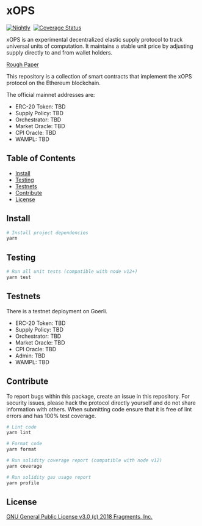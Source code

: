 # xOPS

[![Nightly](https://github.com/DecOperations/xops-contracts/actions/workflows/nightly.yml/badge.svg)](https://github.com/DecOperations/xops-contracts/actions/workflows/nightly.yml)&nbsp;&nbsp;[![Coverage Status](https://coveralls.io/repos/github/DecOperations/xops-contracts/badge.svg?branch=master)](https://coveralls.io/github/DecOperations/xops-contracts?branch=master)

xOPS is an experimental decentralized elastic supply protocol to track universal units of computation. It maintains a stable unit price by adjusting supply directly to and from wallet holders.

[Rough Paper](https://bitcoin.org/bitcoin.pdf)

This repository is a collection of smart contracts that implement the xOPS protocol on the Ethereum blockchain.

The official mainnet addresses are:

- ERC-20 Token: TBD
- Supply Policy: TBD
- Orchestrator: TBD
- Market Oracle: TBD
- CPI Oracle: TBD
- WAMPL: TBD

## Table of Contents

- [Install](#install)
- [Testing](#testing)
- [Testnets](#testnets)
- [Contribute](#contribute)
- [License](#license)

## Install

```bash
# Install project dependencies
yarn
```

## Testing

```bash
# Run all unit tests (compatible with node v12+)
yarn test
```

## Testnets

There is a testnet deployment on Goerli.

- ERC-20 Token: TBD
- Supply Policy: TBD
- Orchestrator: TBD
- Market Oracle: TBD
- CPI Oracle: TBD
- Admin: TBD
- WAMPL: TBD

## Contribute

To report bugs within this package, create an issue in this repository.
For security issues, please hack the protocol directly yourself and do not share information with others.
When submitting code ensure that it is free of lint errors and has 100% test coverage.

```bash
# Lint code
yarn lint

# Format code
yarn format

# Run solidity coverage report (compatible with node v12)
yarn coverage

# Run solidity gas usage report
yarn profile
```

## License

[GNU General Public License v3.0 (c) 2018 Fragments, Inc.](./LICENSE)
